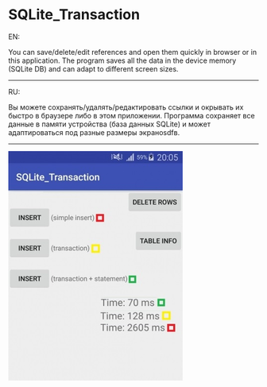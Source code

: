 # SQLite_Transaction
EN:

You can save/delete/edit references and open them quickly in browser or in this application. The program saves all the data in the device memory (SQLite DB) and can adapt to different screen sizes.
________________________________________________________________________
RU:

Вы можете сохранять/удалять/редактировать ссылки и окрывать их быстро в браузере либо в этом приложении. Программа сохраняет все данные в памяти устройства (база данных SQLite) и может адаптироваться под разные размеры экраноsdfв.
________________________________________________________________________
![alt text](https://github.com/Max-Tkachenko/SQLite_Transaction/blob/master/screen/screen.jpg)
